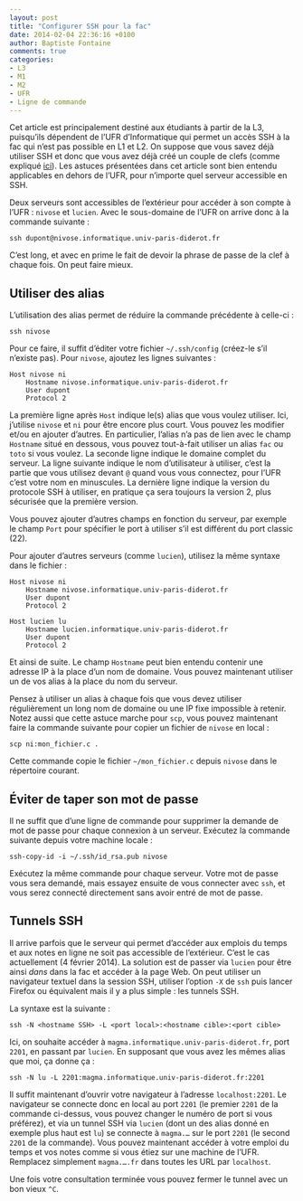 ```yaml
---
layout: post
title: "Configurer SSH pour la fac"
date: 2014-02-04 22:36:16 +0100
author: Baptiste Fontaine
comments: true
categories:
- L3
- M1
- M2
- UFR
- Ligne de commande
---
```


Cet article est principalement destiné aux étudiants à partir de la L3,
puisqu’ils dépendent de l’UFR d’Informatique qui permet un accès SSH à la fac
qui n’est pas possible en L1 et L2. On suppose que vous savez déjà utiliser SSH
et donc que vous avez déjà créé un couple de clefs (comme expliqué
[ici][ssh-gen]). Les astuces présentées dans cet article sont bien entendu
applicables en dehors de l’UFR, pour n’importe quel serveur accessible en SSH.

[ssh-gen]: http://www.informatique.univ-paris-diderot.fr/wiki/doku.php?id=wiki:howto_connect#generation_des_cles

Deux serveurs sont accessibles de l’extérieur pour accéder à son compte à l’UFR
: `nivose` et `lucien`. Avec le sous-domaine de l’UFR on arrive donc à la
commande suivante :

    ssh dupont@nivose.informatique.univ-paris-diderot.fr

C’est long, et avec en prime le fait de devoir la phrase de passe de la clef à
chaque fois. On peut faire mieux.

<!-- more -->

## Utiliser des alias

L’utilisation des alias permet de réduire la commande précédente à celle-ci :

    ssh nivose

Pour ce faire, il suffit d’éditer votre fichier `~/.ssh/config` (créez-le s’il
n’existe pas). Pour `nivose`, ajoutez les lignes suivantes :

```
Host nivose ni
    Hostname nivose.informatique.univ-paris-diderot.fr
    User dupont
    Protocol 2
```

La première ligne après `Host` indique le(s) alias que vous voulez utiliser.
Ici, j’utilise `nivose` et `ni` pour être encore plus court. Vous pouvez les
modifier et/ou en ajouter d’autres. En particulier, l’alias n’a pas de lien
avec le champ `Hostname` situé en dessous, vous pouvez tout-à-fait utiliser un
alias `fac` ou `toto` si vous voulez. La seconde ligne indique le domaine
complet du serveur. La ligne suivante indique le nom d’utilisateur à utiliser,
c’est la partie que vous utilisez devant `@` quand vous vous connectez, pour
l’UFR c’est votre nom en minuscules. La dernière ligne indique la version du
protocole SSH à utiliser, en pratique ça sera toujours la version 2, plus
sécurisée que la première version.

Vous pouvez ajouter d’autres champs en fonction du serveur, par exemple le
champ `Port` pour spécifier le port à utiliser s’il est différent du port
classic (22).

Pour ajouter d’autres serveurs (comme `lucien`), utilisez la même syntaxe dans
le fichier :

```
Host nivose ni
    Hostname nivose.informatique.univ-paris-diderot.fr
    User dupont
    Protocol 2

Host lucien lu
    Hostname lucien.informatique.univ-paris-diderot.fr
    User dupont
    Protocol 2
```

Et ainsi de suite. Le champ `Hostname` peut bien entendu contenir une adresse
IP à la place d’un nom de domaine. Vous pouvez maintenant utiliser un de vos
alias à la place du nom du serveur.

Pensez à utiliser un alias à chaque fois que vous devez utiliser régulièrement
un long nom de domaine ou une IP fixe impossible à retenir. Notez aussi que
cette astuce marche pour `scp`, vous pouvez maintenant faire la commande
suivante pour copier un fichier de `nivose` en local :

    scp ni:mon_fichier.c .

Cette commande copie le fichier `~/mon_fichier.c` depuis `nivose` dans le
répertoire courant.

## Éviter de taper son mot de passe

Il ne suffit que d’une ligne de commande pour supprimer la demande de mot de
passe pour chaque connexion à un serveur. Exécutez la commande suivante depuis
votre machine locale :

    ssh-copy-id -i ~/.ssh/id_rsa.pub nivose

Exécutez la même commande pour chaque serveur. Votre mot de passe vous sera
demandé, mais essayez ensuite de vous connecter avec `ssh`, et vous serez
connecté directement sans avoir entré de mot de passe.

## Tunnels SSH

Il arrive parfois que le serveur qui permet d’accéder aux emplois du temps et
aux notes en ligne ne soit pas accessible de l’extérieur. C’est le cas
actuellement (4 février 2014). La solution est de passer via `lucien` pour être
ainsi *dans* dans la fac et accéder à la page Web. On peut utiliser un
navigateur textuel dans la session SSH, utiliser l’option `-X` de `ssh` puis
lancer Firefox ou équivalent mais il y a plus simple : les tunnels SSH.

La syntaxe est la suivante :

    ssh -N <hostname SSH> -L <port local>:<hostname cible>:<port cible>

Ici, on souhaite accéder à `magma.informatique.univ-paris-diderot.fr`, port
`2201`, en passant par `lucien`. En supposant que vous avez les mêmes alias que
moi, ça donne ça :

    ssh -N lu -L 2201:magma.informatique.univ-paris-diderot.fr:2201

Il suffit maintenant d’ouvrir votre navigateur à l’adresse `localhost:2201`. Le
navigateur se connecte donc en local au port `2201` (le premier `2201` de la
commande ci-dessus, vous pouvez changer le numéro de port si vous préférez), et
via un tunnel SSH via `lucien` (dont un des alias donné en exemple plus haut
est `lu`) se connecte à `magma.…` sur le port `2201` (le second `2201` de la
commande). Vous pouvez maintenant accéder à votre emploi du temps et vos notes
comme si vous étiez sur une machine de l’UFR. Remplacez simplement `magma.….fr`
dans toutes les URL par `localhost`.

Une fois votre consultation terminée vous pouvez fermer le tunnel avec un bon
vieux `^C`.
